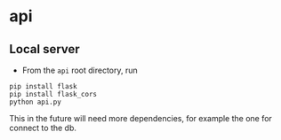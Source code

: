 # api

Local server
------------
* From the `api` root directory, run

```
pip install flask
pip install flask_cors
python api.py
```

This in the future will need more dependencies, for example the one for connect to the db.

